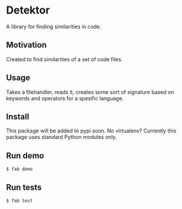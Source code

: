 # Detektor

A library for finding similarities in code.


## Motivation

Created to find similarities of a set of code files. 

## Usage

Takes a filehandler, reads it, creates some sort of signature based on keywords
and operators for a spesific language.

## Install

This package will be added to pypi soon. No virtualenv? Currently this package uses standard Python modules only.

## Run demo

    $ fab demo

## Run tests

    $ fab test




